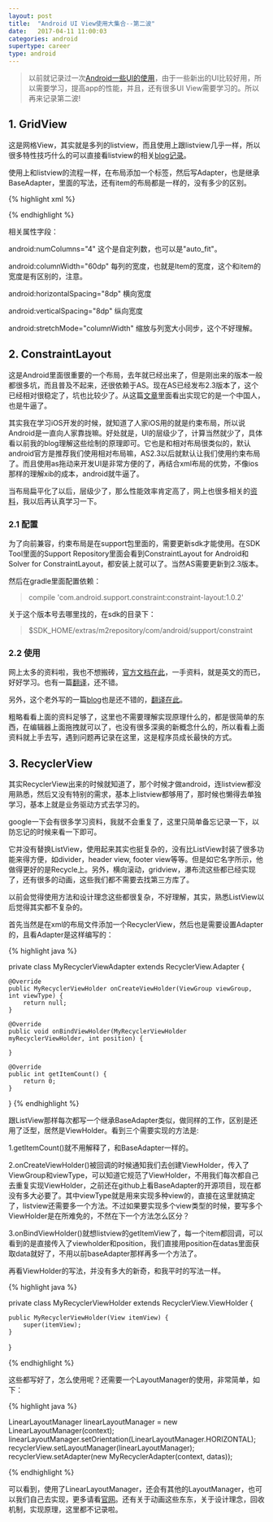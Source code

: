 ```yaml
---
layout: post
title:  "Android UI View使用大集合--第二波"
date:   2017-04-11 11:00:03
categories: android
supertype: career
type: android
---
```


>以前就记录过一次[Android一些UI的使用](http://zhgeaits.me/android/2014/04/05/android-common-widgetUI-study-notes.html)，由于一些新出的UI比较好用，所以需要学习，提高app的性能，并且，还有很多UI View需要学习的。所以再来记录第二波!

## 1. GridView

这是网格View，其实就是多列的listview，而且使用上跟listview几乎一样，所以很多特性技巧什么的可以直接看listview的相关[blog记录](http://zhgeaits.me/android/2014/04/05/android-common-widgetUI-study-notes.html)。

使用上和listview的流程一样，在布局添加一个标签，然后写Adapter，也是继承BaseAdapter，里面的写法，还有item的布局都是一样的，没有多少的区别。

{% highlight xml %}

<GridView
    android:id="@+id/bill_upload_traces_grid"
    android:layout_width="match_parent"
    android:layout_height="wrap_content"
    android:overScrollMode="never"
    android:listSelector="@android:color/transparent"
    android:columnWidth="60dp"
    android:gravity="center"
    android:horizontalSpacing="8dp"
    android:verticalSpacing="8dp"
    android:numColumns="4"
    android:stretchMode="columnWidth"/>

{% endhighlight %}

相关属性字段：

android:numColumns="4"   这个是自定列数，也可以是"auto_fit"。

android:columnWidth="60dp"  每列的宽度，也就是Item的宽度，这个和item的宽度是有区别的，注意。

android:horizontalSpacing="8dp"  横向宽度

android:verticalSpacing="8dp"  纵向宽度

android:stretchMode="columnWidth"   缩放与列宽大小同步，这个不好理解。

## 2. ConstraintLayout

这是Android里面很重要的一个布局，去年就已经出来了，但是刚出来的版本一般都很多坑，而且普及不起来，还很依赖于AS。现在AS已经发布2.3版本了，这个已经相对很稳定了，坑也比较少了。从这篇[文章](https://mp.weixin.qq.com/s?__biz=MzI1NTU4MjU3OA==&mid=2247483892&idx=1&sn=158b44ebe7ce42741227cf613750268f&chksm=ea3289e9dd4500ff384443b57973f65c1de6cdb9465f88a883efac29cd930ea5e44fbe72fe91&mpshare=1&scene=1&srcid=04123IVPi1nblZy3vp6O8eN3&key=84515918b5a0dcb41b7d259ced6e1a24a33c41f09901f8c37b3b994e37f686edb1c2e95d86c9db2b82db19b52903bfd622b12c7bd03ddafb97005146c2ced2af730062fcb90244f27aa21b63719e87a1&ascene=0&uin=MTMxNTU3NzYyMA%3D%3D&devicetype=iMac+MacBookPro12%2C1+OSX+OSX+10.12.3+build(16D32)&version=12020010&nettype=WIFI&fontScale=100&pass_ticket=e%2FhOb%2BpI5NCO678PpRSFDDqdqcC%2Ba745Sdiwt8MM%2BgaqBZoREoBd2lGTsW3Jt5yi)里面看出实现它的是一个中国人，也是牛逼了。

其实我在学习iOS开发的时候，就知道了人家iOS用的就是约束布局，所以说Android是一直向人家靠拢嘛。好处就是，UI的层级少了，计算当然就少了，具体看以前我的blog理解这些绘制的原理即可。它也是和相对布局很类似的，默认android官方是推荐我们使用相对布局嘛，AS2.3以后就默认让我们使用约束布局了。而且使用as拖动来开发UI是非常方便的了，再结合xml布局的优势，不像ios那样的理解xib的成本，android就牛逼了。

当布局扁平化了以后，层级少了，那么性能效率肯定高了，网上也很多相关的[资料](https://mp.weixin.qq.com/s?__biz=MzIyMjQ0MTU0NA==&mid=2247483858&idx=1&sn=6d4a2151d556cc0d5587e657d01e9f72&chksm=e82c38f5df5bb1e3763ba90de29e88dba52cf7d1b1cc44745e18368cad10c2104079c6ada31b&mpshare=1&scene=1&srcid=0412mLWoLJMdYXuarTdPdGYc&key=58e96214a248c9b215123634d76bc292fd4bccec99555772d35e603f980aa8cb7be99f26e035a76278d1ec7645b6bca07c98423c8765aca39c1e06c3bf477f8701ef865df7f535fba3311917de7ef7e8&ascene=0&uin=MTMxNTU3NzYyMA%3D%3D&devicetype=iMac+MacBookPro12%2C1+OSX+OSX+10.12.3+build(16D32)&version=12020010&nettype=WIFI&fontScale=100&pass_ticket=e%2FhOb%2BpI5NCO678PpRSFDDqdqcC%2Ba745Sdiwt8MM%2BgaqBZoREoBd2lGTsW3Jt5yi)，我以后再认真学习一下。

### 2.1 配置

为了向前兼容，约束布局是在support包里面的，需要更新sdk才能使用。在SDK Tool里面的Support Repository里面会看到ConstraintLayout for Android和Solver for ConstraintLayout，都安装上就可以了。当然AS需要更新到2.3版本。

然后在gradle里面配置依赖：

>compile 'com.android.support.constraint:constraint-layout:1.0.2'

关于这个版本号去哪里找的，在sdk的目录下：

>$SDK_HOME/extras/m2repository/com/android/support/constraint

### 2.2 使用

网上太多的资料啦，我也不想搬砖，[官方文档在此](https://developer.android.com/reference/android/support/constraint/ConstraintLayout.html)，一手资料，就是英文的而已，好好学习。也有一篇[翻译](http://www.jianshu.com/p/38ee0aa654a8)，还不错。

另外，这个老外写的一篇[blog](https://codelabs.developers.google.com/codelabs/constraint-layout/index.html#0)也是还不错的，[翻译在此](http://quanqi.org/2016/05/20/code-labs-constraint-layout/)。

粗略看看上面的资料足够了，这里也不需要理解实现原理什么的，都是很简单的东西，在编辑器上面拖拽就可以了，也没有很多深奥的新概念什么的，所以看看上面资料就上手去写，遇到问题再记录在这里，这是程序员成长最快的方式。

## 3. RecyclerView

其实RecyclerView出来的时候就知道了，那个时候才做android，连listview都没用熟悉，然后又没有特别的需求，基本上listview都够用了，那时候也懒得去单独学习，基本上就是业务驱动方式去学习的。

google一下会有很多学习资料，我就不会重复了，这里只简单备忘记录一下，以防忘记的时候来看一下即可。

它并没有替换ListView，使用起来其实也挺复杂的，没有比ListView封装了很多功能来得方便，如divider，header view, footer view等等。但是如它名字所示，他做得更好的是Recycle上。另外，横向滚动，gridview，瀑布流这些都已经实现了，还有很多的动画，这些我们都不需要去找第三方库了。

以前会觉得使用方法和设计理念这些都很复杂，不好理解，其实，熟悉ListView以后觉得其实都不复杂的。

首先当然是在xml的布局文件添加一个RecyclerView，然后也是需要设置Adapter的，且看Adapter是这样编写的：

{% highlight java %}

private class MyRecyclerViewAdapter extends RecyclerView.Adapter<MyRecyclerViewHolder> {

    @Override
    public MyRecyclerViewHolder onCreateViewHolder(ViewGroup viewGroup, int viewType) {
        return null;
    }

    @Override
    public void onBindViewHolder(MyRecyclerViewHolder myRecyclerViewHolder, int position) {

    }

    @Override
    public int getItemCount() {
        return 0;
    }
}
{% endhighlight %}

跟ListView那样每次都写一个继承BaseAdapter类似，做同样的工作，区别是还用了泛型，居然是ViewHolder。看到三个需要实现的方法是:

1.getItemCount()就不用解释了，和BaseAdapter一样的。

2.onCreateViewHolder()被回调的时候通知我们去创建ViewHolder，传入了ViewGroup和viewType，可以知道它规范了ViewHolder，不用我们每次都自己去重复实现ViewHolder，之前还在github上看BaseAdapter的开源项目，现在都没有多大必要了。其中viewType就是用来实现多种view的，直接在这里就搞定了，listview还需要多一个方法。不过如果要实现多个view类型的时候，要写多个ViewHolder是在所难免的，不然在下一个方法怎么区分？

3.onBindViewHolder()就想listview的getItemView了，每一个item都回调，可以看到的是直接传入了viewholder和position，我们直接用position在datas里面获取data就好了，不用以前baseAdapter那样再多一个方法了。

再看ViewHolder的写法，并没有多大的新奇，和我平时的写法一样。

{% highlight java %}

private class MyRecyclerViewHolder extends RecyclerView.ViewHolder {

    public MyRecyclerViewHolder(View itemView) {
        super(itemView);
    }
}

{% endhighlight %}

这些都写好了，怎么使用呢？还需要一个LayoutManager的使用，非常简单，如下：

{% highlight java %}

LinearLayoutManager linearLayoutManager = new LinearLayoutManager(context);
linearLayoutManager.setOrientation(LinearLayoutManager.HORIZONTAL);
recyclerView.setLayoutManager(linearLayoutManager);
recyclerView.setAdapter(new MyRecyclerAdapter(context, datas));

{% endhighlight %}

可以看到，使用了LinearLayoutManager，还会有其他的LayoutManager，也可以我们自己去实现，更多请看[官网](https://developer.android.com/reference/android/support/v7/widget/RecyclerView.html)。还有关于动画这些东东，关于设计理念，回收机制，实现原理，这里都不记录啦。
